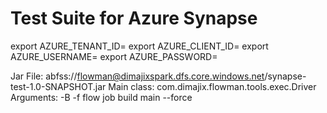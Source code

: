 # Test Suite for Azure Synapse

export AZURE_TENANT_ID=
export AZURE_CLIENT_ID=
export AZURE_USERNAME=
export AZURE_PASSWORD=

Jar File: abfss://flowman@dimajixspark.dfs.core.windows.net/synapse-test-1.0-SNAPSHOT.jar
Main class: com.dimajix.flowman.tools.exec.Driver
Arguments: -B -f flow job build main --force
